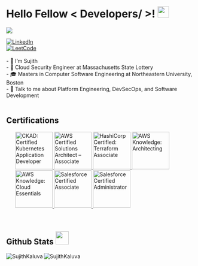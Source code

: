 <h1> Hello Fellow < Developers/ >! <img src = "https://raw.githubusercontent.com/MartinHeinz/MartinHeinz/master/wave.gif" width = 30px> </h1>
<p align='center'>
</p>

<p>
  <a href="https://github.com/DenverCoder1/readme-typing-svg">
  <img src="https://readme-typing-svg.herokuapp.com?&font=IBM+Plex+Sans&color=abcdef&size=20&lines=Welcome+to+my+GitHub+Profile!;I'm+a+Software+Developer;I'm+a+DevOps+Engineer" /></a>
</p>

   <a href="https://www.linkedin.com/in/sujith-kaluva/" target="_blank">
    <img alt="LinkedIn" src="https://img.shields.io/badge/LinkedIn-0077B5?style=for-the-badge&logo=linkedin&logoColor=white">
  </a>   <br/>
   <a href="https://leetcode.com/sujithkaluva/" target="_blank">
    <img alt="LeetCode" src="https://img.shields.io/badge/dynamic/json?style=for-the-badge&labelColor=black&color=%23ffa116&label=Solved&query=solvedOverTotal&url=https%3A%2F%2Fleetcode-badge.vercel.app%2Fapi%2Fusers%2Fsujithkaluva&logo=leetcode&logoColor=yellow">
  </a>
<br/>
<br/>
- 👋 I’m Sujith<br/>
- 💼 Cloud Security Engineer at Massachusetts State Lottery<br/>
- 🎓 Masters in Computer Software Engineering at Northeastern University, Boston<br/>
- 💬 Talk to me about Platform Engineering, DevSecOps, and Software Development<br/>
<br/>
<h2> Certifications 
</h2>
<ul>
    <a href="https://www.credly.com/badges/dc0fd65b-5e6a-47c5-9e83-c16b3d3ed116/public_url" target="_blank"> 
      <img alt="CKAD: Certified Kubernetes Application Developer" src="https://images.credly.com/size/110x110/images/cc8adc83-1dc6-4d57-8e20-22171247e052/blob" style="width:100px;height:100px;">
    </a>
    <a href="https://www.credly.com/badges/3d79510b-ca51-42c9-b53f-068110b32c9b/public_url" target="_blank"> 
      <img alt="AWS Certified Solutions Architect – Associate" src="https://images.credly.com/size/110x110/images/0e284c3f-5164-4b21-8660-0d84737941bc/image.png" style="width:100px;height:100px;">
    </a>
	<a href="https://www.credly.com/badges/880e4246-e009-4314-96c1-a071d0ce8dfe" target="_blank"> 
      <img alt="HashiCorp Certified: Terraform Associate" src="https://images.credly.com/size/680x680/images/99289602-861e-4929-8277-773e63a2fa6f/image.png" style="width:100px;height:100px;">
    </a>
	<a href="https://www.credly.com/badges/960ff4df-bef7-49c0-a51e-609650fc5ec1" target="_blank"> 
      <img alt="AWS Knowledge: Architecting" src="https://images.credly.com/size/680x680/images/519a6dba-f145-4c1a-85a2-1d173d6898d9/image.png" style="width:100px;height:100px;">
    </a>
	<a href="https://www.credly.com/badges/2cd703bd-0392-4a06-922a-563430a68f8e" target="_blank"> 
      <img alt="AWS Knowledge: Cloud Essentials" src="https://images.credly.com/size/680x680/images/ec621e2a-c8f0-4459-806c-ae11829d372a/image.png" style="width:100px;height:100px;">
    </a>
	<a href="https://trailhead.salesforce.com/en/credentials/certification-detail-print/?searchString=Fn/PV/8+RNDWy5kv00tEI0a+S+E5C3WTECKOYbsuD8Z31KY7QWz8WBBxqY/YGstO" target="_blank"> 
      <img alt="Salesforce Certified Associate" src="https://developer.salesforce.com/resources2/certification-site/images/Certifications-logo/Associate.png" style="width:100px;height:100px;">
    </a>

 <a href="https://trailhead.salesforce.com/en/credentials/certification-detail-print/?searchString=Fn/PV/8+RNDWy5kv00tEI0a+S+E5C3WTECKOYbsuD8Z31KY7QWz8WBBxqY/YGstO" target="_blank"> 
      <img alt="Salesforce Certified Administrator" src="https://developer.salesforce.com/resources2/certification-site/images/Certifications-logo/Administrator.png" style="width:100px;height:100px;">
    </a>
</ul>
<br/>

<h2> 
    Github Stats 
    <img src = "https://i.pinimg.com/originals/65/c4/f4/65c4f452571be1261e9c623f7da488ac.gif" width = 35px> 
</h2>

<p><img align="left" src="https://github-readme-stats.vercel.app/api/top-langs?username=SujithKaluva&show_icons=true&locale=en&layout=compact" alt="SujithKaluva" /></p>

<p><img align="center" src="https://github-readme-streak-stats.herokuapp.com/?user=SujithKaluva&" alt="SujithKaluva" /></p>
